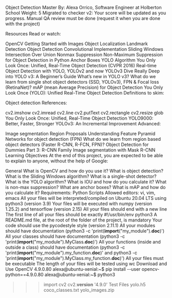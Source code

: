 Object Detection
 Master
 By: Alexa Orrico, Software Engineer at Holberton School
 Weight: 5
 Migrated to checker v2: 
 Your score will be updated as you progress.
 Manual QA review must be done (request it when you are done with the project)


Resources
Read or watch:

OpenCV
Getting Started with Images
Object Localization
Landmark Detection
Object Detection
Convolutional Implementation Sliding Windows
Intersection Over Union
Nonmax Suppression
Non-Maximum Suppression for Object Detection in Python
Anchor Boxes
YOLO Algorithm
You Only Look Once: Unified, Real-Time Object Detection (CVPR 2016)
Real-time Object Detection with YOLO, YOLOv2 and now YOLOv3
Dive Really Deep into YOLO v3: A Beginner’s Guide
What’s new in YOLO v3?
What do we learn from single shot object detectors (SSD, YOLOv3), FPN & Focal loss (RetinaNet)?
mAP (mean Average Precision) for Object Detection
You Only Look Once (YOLO): Unified Real-Time Object Detection
Definitions to skim:

Object detection
References:

cv2.imshow
cv2.imread
cv2.line
cv2.putText
cv2.rectangle
cv2.resize
glob
You Only Look Once: Unified, Real-Time Object Detection
YOLO9000: Better, Faster, Stronger
YOLOv3: An Incremental Improvement
Advanced:

Image segmentation
Region Proposals
Understanding Feature Pyramid Networks for object detection (FPN)
What do we learn from region based object detectors (Faster R-CNN, R-FCN, FPN)?
Object Detection for Dummies Part 3: R-CNN Family
Image segmentation with Mask R-CNN
Learning Objectives
At the end of this project, you are expected to be able to explain to anyone, without the help of Google:

General
What is OpenCV and how do you use it?
What is object detection?
What is the Sliding Windows algorithm?
What is a single-shot detector?
What is the YOLO algorithm?
What is IOU and how do you calculate it?
What is non-max suppression?
What are anchor boxes?
What is mAP and how do you calculate it?
Requirements:
Python Scripts
Allowed editors: vi, vim, emacs
All your files will be interpreted/compiled on Ubuntu 20.04 LTS using python3 (version 3.9)
Your files will be executed with numpy (version 1.25.2) and tensorflow (version 2.15)
All your files should end with a new line
The first line of all your files should be exactly #!/usr/bin/env python3
A README.md file, at the root of the folder of the project, is mandatory
Your code should use the pycodestyle style (version 2.11.1)
All your modules should have documentation (python3 -c 'print(__import__("my_module").__doc__)')
All your classes should have documentation (python3 -c 'print(__import__("my_module").MyClass.__doc__)')
All your functions (inside and outside a class) should have documentation (python3 -c 'print(__import__("my_module").my_function.__doc__)' and python3 -c 'print(__import__("my_module").MyClass.my_function.__doc__)')
All your files must be executable
The length of your files will be tested using wc
Download and Use OpenCV 4.9.0.80
alexa@ubuntu-xenial:~$ pip install --user opencv-python==4.9.0.80
alexa@ubuntu-xenial:~$ python3
>>> import cv2
>>> cv2.__version__
'4.9.0'
Test Files
yolo.h5
coco_classes.txt
yolo_images.zip
